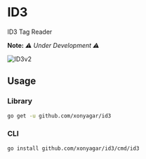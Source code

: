 # ID3
ID3 Tag Reader

**Note:** *⚠️ Under Development ⚠️*

![ID3v2](http://id3.org/Developer%20Information?action=AttachFile&do=get&target=id3v2.png "ID3v2")

## Usage

### Library
```bash
go get -u github.com/xonyagar/id3
```

### CLI
```bash
go install github.com/xonyagar/id3/cmd/id3
```
